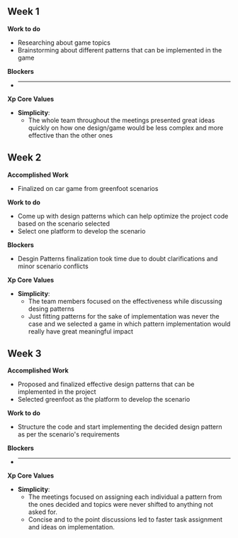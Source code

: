 ## Week 1

**Work to do**
* Researching about game topics
* Brainstorming about different patterns that can be implemented in the game

**Blockers** 
* ---

**Xp Core Values**
* **Simplicity**: 
  * The whole team throughout the meetings presented great ideas quickly on how one design/game would be less complex and more effective than the other ones

## Week 2

**Accomplished Work**
* Finalized on car game from greenfoot scenarios

**Work to do**
* Come up with design patterns which can help optimize the project code based on the scenario selected
* Select one platform to develop the scenario

**Blockers**
* Desgin Patterns finalization took time due to doubt clarifications and minor scenario conflicts 

**Xp Core Values**
* **Simplicity**: 
  * The team members focused on the effectiveness while discussing desing patterns
  * Just fitting patterns for the sake of implementation was never the case and we selected a game in which pattern implementation would really have great meaningful impact

## Week 3

**Accomplished Work**
* Proposed and finalized effective design patterns that can be implemented in the project
* Selected greenfoot as the platform to develop the scenario

**Work to do**
* Structure the code and start implementing the decided design pattern as per the scenario's requirements

**Blockers**
* ---

**Xp Core Values**
* **Simplicity**: 
  * The meetings focused on assigning each individual a pattern from the ones decided and topics were never shifted to anything not asked for.
  * Concise and to the point discussions led to faster task assignment and ideas on implementation.

